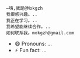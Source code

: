     –嗨,我是@Mokgzh
    我很感兴趣。..
    我正在学习。..
    我希望能继续合作。..
    如何联系我。mokgzh@gmail.com
   - 😄 Pronouns: ...
  - ⚡ Fun fact: ...

<!---
Mokgzh/Mokgzh是一个骆驼特殊的骆驼存储库,因为它的"读起来.md"(这个文件)出现在你的GUUUB配置文件上。
您可以点击预览链接查看您的更改。
--->

